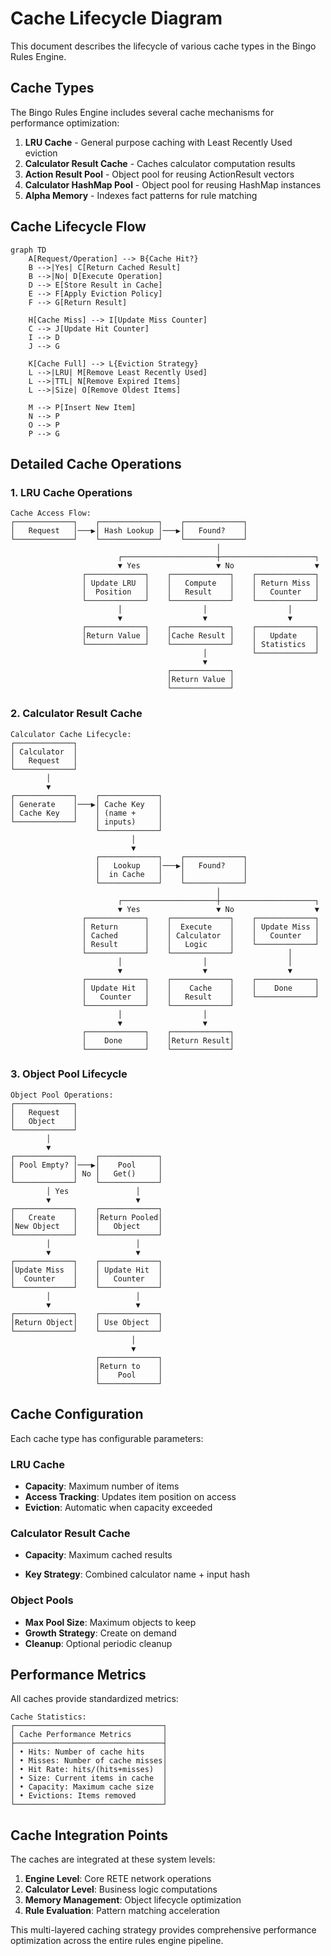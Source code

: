 # Cache Lifecycle Diagram

This document describes the lifecycle of various cache types in the Bingo Rules Engine.

## Cache Types

The Bingo Rules Engine includes several cache mechanisms for performance optimization:

1. **LRU Cache** - General purpose caching with Least Recently Used eviction
2. **Calculator Result Cache** - Caches calculator computation results
3. **Action Result Pool** - Object pool for reusing ActionResult vectors
4. **Calculator HashMap Pool** - Object pool for reusing HashMap instances
5. **Alpha Memory** - Indexes fact patterns for rule matching

## Cache Lifecycle Flow

```mermaid
graph TD
    A[Request/Operation] --> B{Cache Hit?}
    B -->|Yes| C[Return Cached Result]
    B -->|No| D[Execute Operation]
    D --> E[Store Result in Cache]
    E --> F[Apply Eviction Policy]
    F --> G[Return Result]
    
    H[Cache Miss] --> I[Update Miss Counter]
    C --> J[Update Hit Counter]
    I --> D
    J --> G
    
    K[Cache Full] --> L{Eviction Strategy}
    L -->|LRU| M[Remove Least Recently Used]
    L -->|TTL| N[Remove Expired Items]
    L -->|Size| O[Remove Oldest Items]
    
    M --> P[Insert New Item]
    N --> P
    O --> P
    P --> G
```

## Detailed Cache Operations

### 1. LRU Cache Operations

```
Cache Access Flow:
┌─────────────┐    ┌─────────────┐    ┌─────────────┐
│   Request   │───▶│ Hash Lookup │───▶│   Found?    │
└─────────────┘    └─────────────┘    └─────────────┘
                                              │
                        ┌─────────────────────┼─────────────────────┐
                        ▼ Yes                 ▼ No                  ▼
                ┌─────────────┐    ┌─────────────┐    ┌─────────────┐
                │ Update LRU  │    │   Compute   │    │ Return Miss │
                │  Position   │    │   Result    │    │   Counter   │
                └─────────────┘    └─────────────┘    └─────────────┘
                        │                  │                  │
                        ▼                  ▼                  ▼
                ┌─────────────┐    ┌─────────────┐    ┌─────────────┐
                │Return Value │    │Cache Result │    │   Update    │
                └─────────────┘    └─────────────┘    │ Statistics  │
                                           │          └─────────────┘
                                           ▼
                                   ┌─────────────┐
                                   │Return Value │
                                   └─────────────┘
```

### 2. Calculator Result Cache

```
Calculator Cache Lifecycle:
┌─────────────┐
│ Calculator  │
│   Request   │
└─────────────┘
        │
        ▼
┌─────────────┐    ┌─────────────┐
│ Generate    │───▶│ Cache Key   │
│ Cache Key   │    │ (name +     │
└─────────────┘    │ inputs)     │
                   └─────────────┘
                           │
                           ▼
                   ┌─────────────┐    ┌─────────────┐
                   │   Lookup    │───▶│   Found?    │
                   │  in Cache   │    │             │
                   └─────────────┘    └─────────────┘
                                              │
                        ┌─────────────────────┼─────────────────────┐
                        ▼ Yes                 ▼ No                  ▼
                ┌─────────────┐    ┌─────────────┐    ┌─────────────┐
                │ Return      │    │  Execute    │    │ Update Miss │
                │ Cached      │    │ Calculator  │    │   Counter   │
                │ Result      │    │   Logic     │    └─────────────┘
                └─────────────┘    └─────────────┘            │
                        │                  │                  │
                        ▼                  ▼                  ▼
                ┌─────────────┐    ┌─────────────┐    ┌─────────────┐
                │ Update Hit  │    │    Cache    │    │    Done     │
                │   Counter   │    │   Result    │    └─────────────┘
                └─────────────┘    └─────────────┘
                        │                  │
                        ▼                  ▼
                ┌─────────────┐    ┌─────────────┐
                │    Done     │    │Return Result│
                └─────────────┘    └─────────────┘
```

### 3. Object Pool Lifecycle

```
Object Pool Operations:
┌─────────────┐
│   Request   │
│   Object    │
└─────────────┘
        │
        ▼
┌─────────────┐    ┌─────────────┐
│ Pool Empty? │───▶│    Pool     │
│             │ No │   Get()     │
└─────────────┘    └─────────────┘
        │ Yes               │
        ▼                   ▼
┌─────────────┐    ┌─────────────┐
│   Create    │    │Return Pooled│
│New Object   │    │   Object    │
└─────────────┘    └─────────────┘
        │                   │
        ▼                   ▼
┌─────────────┐    ┌─────────────┐
│Update Miss  │    │ Update Hit  │
│  Counter    │    │   Counter   │
└─────────────┘    └─────────────┘
        │                   │
        ▼                   ▼
┌─────────────┐    ┌─────────────┐
│Return Object│    │ Use Object  │
└─────────────┘    └─────────────┘
                           │
                           ▼
                   ┌─────────────┐
                   │Return to    │
                   │    Pool     │
                   └─────────────┘
```

## Cache Configuration

Each cache type has configurable parameters:

### LRU Cache
- **Capacity**: Maximum number of items
- **Access Tracking**: Updates item position on access
- **Eviction**: Automatic when capacity exceeded

### Calculator Result Cache  
- **Capacity**: Maximum cached results

- **Key Strategy**: Combined calculator name + input hash

### Object Pools
- **Max Pool Size**: Maximum objects to keep
- **Growth Strategy**: Create on demand
- **Cleanup**: Optional periodic cleanup

## Performance Metrics

All caches provide standardized metrics:

```
Cache Statistics:
┌─────────────────────────────────┐
│ Cache Performance Metrics       │
├─────────────────────────────────┤
│ • Hits: Number of cache hits    │
│ • Misses: Number of cache misses│
│ • Hit Rate: hits/(hits+misses)  │
│ • Size: Current items in cache  │
│ • Capacity: Maximum cache size  │
│ • Evictions: Items removed      │
└─────────────────────────────────┘
```

## Cache Integration Points

The caches are integrated at these system levels:

1. **Engine Level**: Core RETE network operations
2. **Calculator Level**: Business logic computations  
3. **Memory Management**: Object lifecycle optimization
4. **Rule Evaluation**: Pattern matching acceleration

This multi-layered caching strategy provides comprehensive performance optimization across the entire rules engine pipeline.
